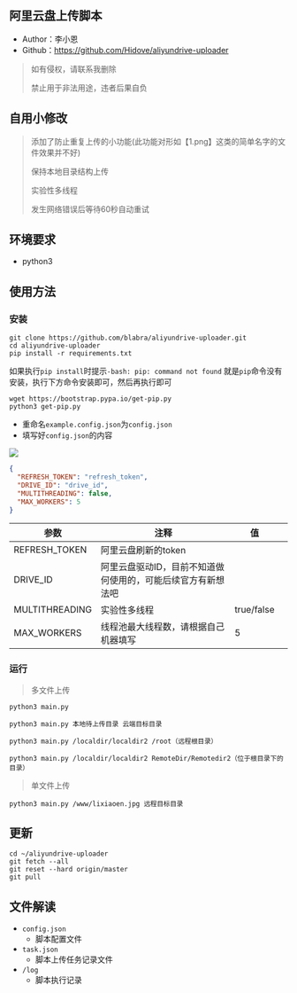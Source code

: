 ## 阿里云盘上传脚本

* Author：李小恩
* Github：https://github.com/Hidove/aliyundrive-uploader

> 如有侵权，请联系我删除
> 
> 禁止用于非法用途，违者后果自负


## 自用小修改
>
> 添加了防止重复上传的小功能(此功能对形如【1.png】这类的简单名字的文件效果并不好)
>
> 保持本地目录结构上传
>
> 实验性多线程
>
> 发生网络错误后等待60秒自动重试
## 环境要求
* python3

## 使用方法
### 安装
```shell
git clone https://github.com/blabra/aliyundrive-uploader.git
cd aliyundrive-uploader
pip install -r requirements.txt
```

如果执行`pip install`时提示`-bash: pip: command not found`
就是`pip`命令没有安装，执行下方命令安装即可，然后再执行即可

```shell
wget https://bootstrap.pypa.io/get-pip.py
python3 get-pip.py
```

* 重命名`example.config.json`为`config.json`
* 填写好`config.json`的内容

![](https://z3.ax1x.com/2021/03/27/6zB8JA.png)

```json
{
  "REFRESH_TOKEN": "refresh_token",
  "DRIVE_ID": "drive_id",
  "MULTITHREADING": false,
  "MAX_WORKERS": 5
}
```
| 参数             | 注释                              | 值              |   |
|----------------|---------------------------------|----------------|---|
| REFRESH_TOKEN  | 阿里云盘刷新的token                 |                |   |
| DRIVE_ID       | 阿里云盘驱动ID，目前不知道做何使用的，可能后续官方有新想法吧 |                |   |
| MULTITHREADING | 实验性多线程| true/false     |   |
| MAX_WORKERS    | 线程池最大线程数，请根据自己机器填写              | 5              |   |

> 
>
### 运行

> 多文件上传
```shell
python3 main.py
```
```shell
python3 main.py 本地待上传目录 云端目标目录

python3 main.py /localdir/localdir2 /root（远程根目录）

python3 main.py /localdir/localdir2 RemoteDir/Remotedir2（位于根目录下的目录）
```
> 单文件上传

```shell
python3 main.py /www/lixiaoen.jpg 远程目标目录
```
## 更新
```shell
cd ~/aliyundrive-uploader
git fetch --all 
git reset --hard origin/master 
git pull
```
## 文件解读

* `config.json` 
  * 脚本配置文件
* `task.json`
  * 脚本上传任务记录文件
* `/log`
  * 脚本执行记录

